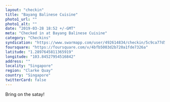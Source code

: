 ```yaml
---
layout: "checkin"
title: "Bayang Balinese Cuisine"
photo1_url: ""
photo1_alt: ""
date: "2019-03-28 18:52 +/-GMT"
meta: "Checked in at Bayang Balinese Cuisine"
category: "Checkins"
syndication: "https://www.swarmapp.com/user/492614834/checkin/5c9ca77d54b7a900252bd50c"
foursquare: "https://foursquare.com/v/4bfb5003d2b720a1fde7326a"
latitude: "1.2897645811365919"
longitude: "103.84527954516842"
address: ""
locality: "Singapore"
region: "Clarke Quay"
country: "Singapore"
twitterCard: false
---
```

Bring on the satay!

